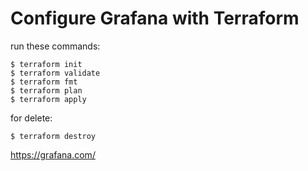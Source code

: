 # Configure Grafana with Terraform

run these commands:

```
$ terraform init
$ terraform validate
$ terraform fmt
$ terraform plan
$ terraform apply
```
for delete:
```
$ terraform destroy
```


https://grafana.com/
